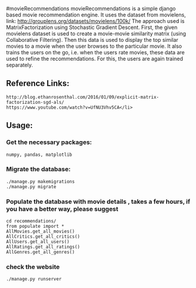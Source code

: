 #movieRecommendations
movieRecommendations is a simple django based movie recommendation engine. It uses the dataset from movielens, link: http://grouplens.org/datasets/movielens/100k/
The approach used is MatrixFactorization using Stochastic Gradient Descent. First, the given movielens dataset is used to create a movie-movie similarity matrix (using Collaborative Filtering). Then this data is used to display the top similar movies to a movie when the user browses to the particular movie.
It also trains the users on the go, i.e. when the users rate movies, these data are used to refine the recommendations. For this, the users are again trained separately.

## Reference Links:
    http://blog.ethanrosenthal.com/2016/01/09/explicit-matrix-factorization-sgd-als/
    https://www.youtube.com/watch?v=UfNU3Vhv5CA</li>

## Usage:
 ### Get the necessary packages: 
 ```
 numpy, pandas, matplotlib
```  
### Migrate the database: 
```
./manage.py makemigrations
./manage.py migrate
```

### Populate the database with movie details , takes a few hours, if you have a better way, please suggest
```
cd recommendations/
from populate import *
AllMovies.get_all_movies()
AllCritics.get_all_critics()
AllUsers.get_all_users()
AllRatings.get_all_ratings() 
AllGenres.get_all_genres()
```

 ### check the website
```
./manage.py runserver
```
